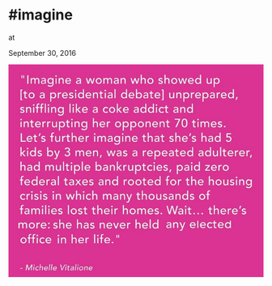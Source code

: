 # #imagine










at

September 30, 2016















![](14484757_10154686505634255_1925015665477917387_n.jpg)
